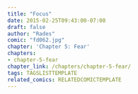 ```yaml
---
title: "Focus"
date: 2015-02-25T09:43:00-07:00
draft: false
author: "Rades"
comic: "fd062.jpg"
chapter: 'Chapter 5: Fear'
chapters:
- chapter-5-fear
chapter_link: /chapters/chapter-5-fear/
tags: TAGSLISTTEMPLATE
related_comics: RELATEDCOMICTEMPLATE
---
```

